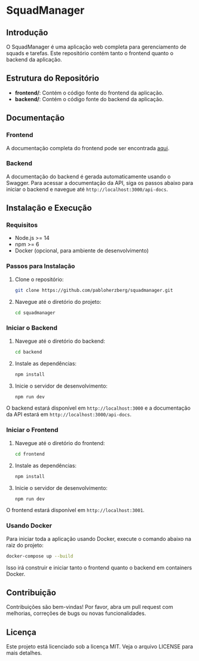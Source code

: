
# SquadManager

## Introdução
O SquadManager é uma aplicação web completa para gerenciamento de squads e tarefas. Este repositório contém tanto o frontend quanto o backend da aplicação.

## Estrutura do Repositório
- **frontend/**: Contém o código fonte do frontend da aplicação.
- **backend/**: Contém o código fonte do backend da aplicação.

## Documentação
### Frontend
A documentação completa do frontend pode ser encontrada [aqui](./sm-front/README.md).

### Backend
A documentação do backend é gerada automaticamente usando o Swagger. Para acessar a documentação da API, siga os passos abaixo para iniciar o backend e navegue até `http://localhost:3000/api-docs`.

## Instalação e Execução
### Requisitos
- Node.js >= 14
- npm >= 6
- Docker (opcional, para ambiente de desenvolvimento)

### Passos para Instalação
1. Clone o repositório:
   ```bash
   git clone https://github.com/pabloherzberg/squadmanager.git
   ```
2. Navegue até o diretório do projeto:
   ```bash
   cd squadmanager
   ```

### Iniciar o Backend
1. Navegue até o diretório do backend:
   ```bash
   cd backend
   ```
2. Instale as dependências:
   ```bash
   npm install
   ```
3. Inicie o servidor de desenvolvimento:
   ```bash
   npm run dev
   ```
O backend estará disponível em `http://localhost:3000` e a documentação da API estará em `http://localhost:3000/api-docs`.

### Iniciar o Frontend
1. Navegue até o diretório do frontend:
   ```bash
   cd frontend
   ```
2. Instale as dependências:
   ```bash
   npm install
   ```
3. Inicie o servidor de desenvolvimento:
   ```bash
   npm run dev
   ```
O frontend estará disponível em `http://localhost:3001`.

### Usando Docker
Para iniciar toda a aplicação usando Docker, execute o comando abaixo na raiz do projeto:
```bash
docker-compose up --build
```
Isso irá construir e iniciar tanto o frontend quanto o backend em containers Docker.

## Contribuição
Contribuições são bem-vindas! Por favor, abra um pull request com melhorias, correções de bugs ou novas funcionalidades.

## Licença
Este projeto está licenciado sob a licença MIT. Veja o arquivo LICENSE para mais detalhes.
